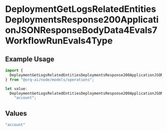 # DeploymentGetLogsRelatedEntitiesDeploymentsResponse200ApplicationJSONResponseBodyData4Evals7WorkflowRunEvals4Type

## Example Usage

```typescript
import {
  DeploymentGetLogsRelatedEntitiesDeploymentsResponse200ApplicationJSONResponseBodyData4Evals7WorkflowRunEvals4Type,
} from "@orq-ai/node/models/operations";

let value:
  DeploymentGetLogsRelatedEntitiesDeploymentsResponse200ApplicationJSONResponseBodyData4Evals7WorkflowRunEvals4Type =
    "account";
```

## Values

```typescript
"account"
```